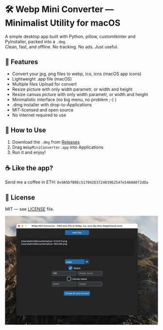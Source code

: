 # 🛠 Webp Mini Converter — Minimalist Utility for macOS

A simple desktop app built with Python, pillow, customtkinter and PyInstaller, packed into a `.dmg`.  
Clean, fast, and offline. No tracking. No ads. Just useful.

## 🚀 Features

- Convert your jpg, png files to webp, ico, icns (macOS app icons)
- Lightweight .app file (macOS)
- Multiple files Upload for convert
- Resize picture with only width parametr, or width and height
- Resize canvas picture with only width parametr, or width and height 
- Minimalistic interface (no big menu, no problem ;-) )
- .dmg installer with drop-to-Applications
- MIT-licensed and open source
- No internet required to use

## 🧰 How to Use

1. Download the `.dmg` from [Releases](https://github.com/thexkdg/jpg_png_to_webp_and_icns/releases)
2. Drag `WebpMiniConverter.app` into Applications
3. Run it and enjoy!

## ☕ Like the app?

Send me a coffee in ETH: `0x9A5DfB9Ec517042D372403962547e5468A0f2dDa` 

## 📜 License

MIT — see [LICENSE](./LICENSE) file.

![Screenshot](assets/screenshot.webp)

